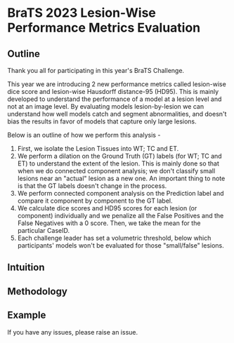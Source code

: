 # BraTS 2023 Lesion-Wise Performance Metrics Evaluation

## Outline

Thank you all for participating in this year's BraTS Challenge. 

This year we are introducing 2 new performance metrics called lesion-wise dice score and lesion-wise Hausdorff distance-95 (HD95). This is mainly developed to understand the performance of a model at a lesion level and not at an image level. By evaluating models lesion-by-lesion we can understand how well models catch and segment abnormalities, and doesn't bias the results in favor of models that capture only large lesions. 

Below is an outline of how we perform this analysis - 

1.  First, we isolate the Lesion Tissues into WT; TC and ET.
2.  We perform a dilation on the Ground Truth (GT) labels (for WT; TC and ET) to understand the extent of the lesion. This is mainly done so that when we do connected component analysis; we don't classify small lesions near an "actual" lesion as a new one. An important thing to note is that the GT labels doesn't change in the process.
3.  We perform connected component analysis on the Prediction label and compare it component by component to the GT label.
4.  We calculate dice scores and HD95 scores for each lesion (or component) individually and we penalize all the False Positives and the False Negatives with a 0 score. Then, we take the mean for the particular CaseID.
5.  Each challenge leader has set a volumetric threshold, below which participants' models won't be evaluated for those "small/false" lesions.

## Intuition 

## Methodology

## Example

If you have any issues, please raise an issue. 
 
